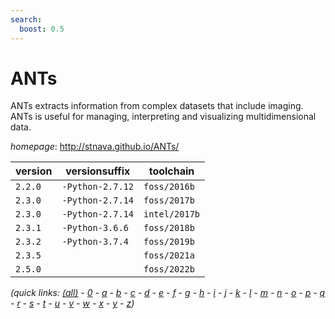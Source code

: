 ```yaml
---
search:
  boost: 0.5
---
```

# ANTs

ANTs extracts information from complex datasets that include imaging. ANTs is useful for managing,  interpreting and visualizing multidimensional data.

*homepage*: <http://stnava.github.io/ANTs/>

version | versionsuffix | toolchain
--------|---------------|----------
``2.2.0`` | ``-Python-2.7.12`` | ``foss/2016b``
``2.3.0`` | ``-Python-2.7.14`` | ``foss/2017b``
``2.3.0`` | ``-Python-2.7.14`` | ``intel/2017b``
``2.3.1`` | ``-Python-3.6.6`` | ``foss/2018b``
``2.3.2`` | ``-Python-3.7.4`` | ``foss/2019b``
``2.3.5`` |  | ``foss/2021a``
``2.5.0`` |  | ``foss/2022b``


*(quick links: [(all)](../index.md) - [0](../0/index.md) - [a](../a/index.md) - [b](../b/index.md) - [c](../c/index.md) - [d](../d/index.md) - [e](../e/index.md) - [f](../f/index.md) - [g](../g/index.md) - [h](../h/index.md) - [i](../i/index.md) - [j](../j/index.md) - [k](../k/index.md) - [l](../l/index.md) - [m](../m/index.md) - [n](../n/index.md) - [o](../o/index.md) - [p](../p/index.md) - [q](../q/index.md) - [r](../r/index.md) - [s](../s/index.md) - [t](../t/index.md) - [u](../u/index.md) - [v](../v/index.md) - [w](../w/index.md) - [x](../x/index.md) - [y](../y/index.md) - [z](../z/index.md))*

